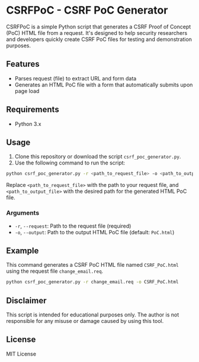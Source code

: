 # CSRFPoC - CSRF PoC Generator

CSRFPoC is a simple Python script that generates a CSRF Proof of Concept (PoC) HTML file from a request. It's designed to help security researchers and developers quickly create CSRF PoC files for testing and demonstration purposes.

## Features

- Parses request (file) to extract URL and form data
- Generates an HTML PoC file with a form that automatically submits upon page load

## Requirements

- Python 3.x

## Usage

1. Clone this repository or download the script `csrf_poc_generator.py`.
2. Use the following command to run the script:

```bash
python csrf_poc_generator.py -r <path_to_request_file> -o <path_to_output_file>
```

Replace `<path_to_request_file>` with the path to your request file, and `<path_to_output_file>` with the desired path for the generated HTML PoC file.

### Arguments

- `-r`, `--request`: Path to the request file (required)
- `-o`, `--output`: Path to the output HTML PoC file (default: `PoC.html`)

## Example

This command generates a CSRF PoC HTML file named `CSRF_PoC.html` using the request file `change_email.req`.

```bash
python csrf_poc_generator.py -r change_email.req -o CSRF_PoC.html
```

## Disclaimer

This script is intended for educational purposes only. The author is not responsible for any misuse or damage caused by using this tool.

## License

MIT License
